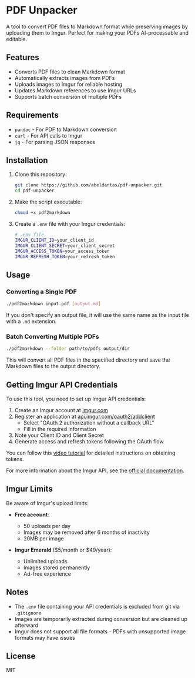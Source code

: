# PDF Unpacker

A tool to convert PDF files to Markdown format while preserving images by uploading them to Imgur. Perfect for making your PDFs AI-processable and editable.

## Features

- Converts PDF files to clean Markdown format
- Automatically extracts images from PDFs
- Uploads images to Imgur for reliable hosting
- Updates Markdown references to use Imgur URLs
- Supports batch conversion of multiple PDFs

## Requirements

- `pandoc` - For PDF to Markdown conversion
- `curl` - For API calls to Imgur
- `jq` - For parsing JSON responses

## Installation

1. Clone this repository:
   ```bash
   git clone https://github.com/abeldantas/pdf-unpacker.git
   cd pdf-unpacker
   ```

2. Make the script executable:
   ```bash
   chmod +x pdf2markdown
   ```

3. Create a `.env` file with your Imgur credentials:
   ```bash
   # .env file
   IMGUR_CLIENT_ID=your_client_id
   IMGUR_CLIENT_SECRET=your_client_secret
   IMGUR_ACCESS_TOKEN=your_access_token
   IMGUR_REFRESH_TOKEN=your_refresh_token
   ```

## Usage

### Converting a Single PDF

```bash
./pdf2markdown input.pdf [output.md]
```

If you don't specify an output file, it will use the same name as the input file with a `.md` extension.

### Batch Converting Multiple PDFs

```bash
./pdf2markdown --folder path/to/pdfs output/dir
```

This will convert all PDF files in the specified directory and save the Markdown files to the output directory.

## Getting Imgur API Credentials

To use this tool, you need to set up Imgur API credentials:

1. Create an Imgur account at [imgur.com](https://imgur.com/)
2. Register an application at [api.imgur.com/oauth2/addclient](https://api.imgur.com/oauth2/addclient)
   - Select "OAuth 2 authorization without a callback URL"
   - Fill in the required information
3. Note your Client ID and Client Secret
4. Generate access and refresh tokens following the OAuth flow

You can follow this [video tutorial](https://www.youtube.com/watch?v=anfNgyplDjI&t=73s) for detailed instructions on obtaining tokens.

For more information about the Imgur API, see the [official documentation](https://apidocs.imgur.com/).

## Imgur Limits

Be aware of Imgur's upload limits:

- **Free account**: 
  - 50 uploads per day
  - Images may be removed after 6 months of inactivity
  - 20MB per image

- **Imgur Emerald** ($5/month or $49/year):
  - Unlimited uploads
  - Images stored permanently
  - Ad-free experience

## Notes

- The `.env` file containing your API credentials is excluded from git via `.gitignore`
- Images are temporarily extracted during conversion but are cleaned up afterward
- Imgur does not support all file formats - PDFs with unsupported image formats may have issues

## License

MIT